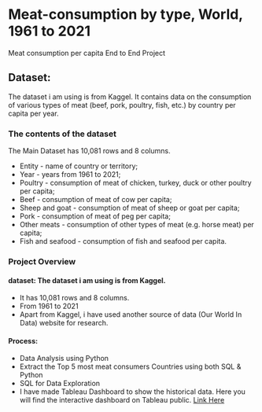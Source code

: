 # Meat-consumption by type, World, 1961 to 2021
Meat consumption per capita End to End Project 
## Dataset: 
The dataset i am using is from Kaggel.
It contains data on the consumption of various types of meat (beef, pork, poultry, fish, etc.) by country per capita per year.
### The contents of the dataset
The Main Dataset has 10,081 rows and 8 columns.
- Entity - name of country or territory;
- Year - years from 1961 to 2021;
- Poultry - consumption of meat of chicken, turkey, duck or other poultry per capita;
- Beef - consumption of meat of cow per capita;
- Sheep and goat - consumption of meat of sheep or goat per capita;
- Pork - consumption of meat of peg per capita;
- Other meats - consumption of other types of meat (e.g. horse meat) per capita;
- Fish and seafood - consumption of fish and seafood per capita.
### Project Overview

#### dataset: The dataset i am using is from Kaggel.
- It has 10,081 rows and 8 columns.
- From 1961 to 2021 
- Apart from Kaggel, i have used another source of data (Our World In Data) website for research.
#### Process: 
- Data Analysis	using Python
- Extract the Top 5 most meat consumers Countries using both SQL & Python
- SQL for Data Exploration 
- I have made Tableau Dashboard to show the historical data. Here you will find the interactive dashboard on Tableau public.
[Link Here]([https://public.tableau.com/views/ShoppingTrend_17341781241310/SalesDashboard?:language=en-US&publish=yes&:sid=&:redirect=auth&:display_count=n&:origin=viz_share_link](https://haproxy-traffic-splitter/views/Consumptionbytype/consumptionbytype?:language=en-US&publish=yes&:sid=&:redirect=auth&:display_count=n&:origin=viz_share_link))
  
